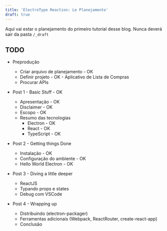 ```yaml
---
title: 'ElectroType Reaction: Le Planejamento'
draft: true
---
```


Aqui vai estar o planejamento do primeiro tutorial desse blog. Nunca deverá sair
da pasta `/_draft`

## TODO

- Preprodução

  - Criar arquivo de planejamento - OK
  - Definir projeto - OK - Aplicativo de Lista de Compras
  - Procurar APIs

- Post 1 - Basic Stuff - OK

  - Apresentação - OK
  - Disclaimer - OK
  - Escopo - OK
  - Resumo das tecnologias
    - Electron - OK
    - React - OK
    - TypeScript - OK

- Post 2 - Getting things Done

  - Instalação - OK
  - Configuração do ambiente - OK
  - Hello World Electron - OK

- Post 3 - Diving a little deeper

  - ReactJS
  - Typando props e states
  - Debug com VSCode

- Post 4 - Wrapping up
  - Distribuindo (electron-packager)
  - Ferramentas adicionais (Webpack, ReactRouter, create-react-app)
  - Conclusão
